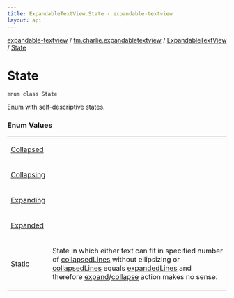 ```yaml
---
title: ExpandableTextView.State - expandable-textview
layout: api
---
```


<div class='api-docs-breadcrumbs'><a href="../../../index.html">expandable-textview</a> / <a href="../../index.html">tm.charlie.expandabletextview</a> / <a href="../index.html">ExpandableTextView</a> / <a href=".">State</a></div>

# State

<div class="signature"><code><span class="keyword">enum</span> <span class="keyword">class </span><span class="identifier">State</span></code></div>

Enum with self-descriptive states.

### Enum Values

<table class="api-docs-table">
<tbody>
<tr>
<td markdown="1">

<a href="-collapsed.html">Collapsed</a>


</td>
<td markdown="1">

</td>
</tr>
<tr>
<td markdown="1">

<a href="-collapsing.html">Collapsing</a>


</td>
<td markdown="1">

</td>
</tr>
<tr>
<td markdown="1">

<a href="-expanding.html">Expanding</a>


</td>
<td markdown="1">

</td>
</tr>
<tr>
<td markdown="1">

<a href="-expanded.html">Expanded</a>


</td>
<td markdown="1">

</td>
</tr>
<tr>
<td markdown="1">

<a href="-static.html">Static</a>


</td>
<td markdown="1">

State in which either text can fit in specified number of <a href="../collapsed-lines.html">collapsedLines</a> without ellipsizing
or <a href="../collapsed-lines.html">collapsedLines</a> equals <a href="../expanded-lines.html">expandedLines</a> and therefore <a href="../expand.html">expand</a>/<a href="../collapse.html">collapse</a> action makes no sense.


</td>
</tr>
</tbody>
</table>
